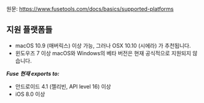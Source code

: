 원문: https://www.fusetools.com/docs/basics/supported-platforms

## 지원 플랫폼들 ##
- macOS 10.9 (매버릭스) 이상 가능, 그러나 OSX 10.10 (시에라) 가 추천됩니다.
- 윈도우즈 7 이상
macOS와 Windows의 베타 버전은 현재 공식적으로 지원되지 않습니다.

***Fuse 현재 exports to:***
- 안드로이드 4.1 (젤리빈, API level 16) 이상
- iOS 8.0 이상
